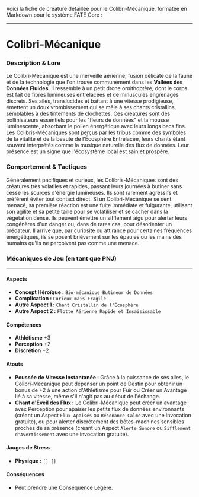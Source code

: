 Voici la fiche de créature détaillée pour le Colibri-Mécanique, formatée en Markdown pour le système FATE Core :

---

# Colibri-Mécanique

### Description & Lore

Le Colibri-Mécanique est une merveille aérienne, fusion délicate de la faune et de la technologie que l'on trouve communément dans les **Vallées des Données Fluides**. Il ressemble à un petit drone ornithoptère, dont le corps est fait de fibres lumineuses entrelacées et de minuscules engrenages discrets. Ses ailes, translucides et battant à une vitesse prodigieuse, émettent un doux vrombissement qui se mêle à ses chants cristallins, semblables à des tintements de clochettes. Ces créatures sont des pollinisateurs essentiels pour les "fleurs de données" et la mousse luminescente, absorbant le pollen énergétique avec leurs longs becs fins. Les Colibris-Mécaniques sont perçus par les tribus comme des symboles de la vitalité et de la beauté de l'Écosphère Entrelacée, leurs chants étant souvent interprétés comme la musique naturelle des flux de données. Leur présence est un signe que l'écosystème local est sain et prospère.

### Comportement & Tactiques

Généralement pacifiques et curieux, les Colibris-Mécaniques sont des créatures très volatiles et rapides, passant leurs journées à butiner sans cesse les sources d'énergie lumineuses. Ils sont rarement agressifs et préfèrent éviter tout contact direct. Si un Colibri-Mécanique se sent menacé, sa première réaction est une fuite immédiate et fulgurante, utilisant son agilité et sa petite taille pour se volatiliser et se cacher dans la végétation dense. Ils peuvent émettre un sifflement aigu pour alerter leurs congénères d'un danger ou, dans de rares cas, pour désorienter un prédateur. Il arrive que, par curiosité ou attirance pour certaines fréquences énergétiques, ils se posent brièvement sur les épaules ou les mains des humains qu'ils ne perçoivent pas comme une menace.

### Mécaniques de Jeu (en tant que PNJ)

---

#### Aspects

*   **Concept Héroïque :** `Bio-mécanique Butineur de Données`
*   **Complication :** `Curieux mais Fragile`
*   **Autre Aspect 1 :** `Chant Cristallin de l'Écosphère`
*   **Autre Aspect 2 :** `Flotte Aérienne Rapide et Insaisissable`

#### Compétences

*   **Athlétisme** +3
*   **Perception** +2
*   **Discrétion** +2

#### Atouts

*   **Poussée de Vitesse Instantanée :** Grâce à la puissance de ses ailes, le Colibri-Mécanique peut dépenser un point de Destin pour obtenir un bonus de +2 à une action d'Athlétisme pour Fuir ou Créer un Avantage lié à sa vitesse, même s'il n'agit pas au début de l'échange.
*   **Chant d'Éveil des Flux :** Le Colibri-Mécanique peut créer un avantage avec Perception pour apaiser les petits flux de données environnants (créant un Aspect `Flux Apaisés` ou `Résonance Calme` avec une invocation gratuite), ou pour alerter discrètement des bêtes-machines sensibles proches de sa présence (créant un Aspect `Alerte Sonore` ou `Sifflement d'Avertissement` avec une invocation gratuite).

#### Jauges de Stress

*   **Physique :** `[] []`

#### Conséquences

*   Peut prendre une Conséquence Légère.